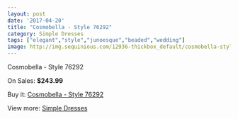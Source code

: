```yaml
---
layout: post
date: '2017-04-20'
title: "Cosmobella - Style 76292"
category: Simple Dresses
tags: ["elegant","style","junoesque","beaded","wedding"]
image: http://img.sequinious.com/12936-thickbox_default/cosmobella-style-76292.jpg
---
```

Cosmobella - Style 76292

On Sales: **$243.99**
<a href="https://www.sequinious.com/simple-dresses/6087-cosmobella-style-76292.html"><amp-img layout="responsive" width="600" height="600" src="//img.sequinious.com/12936-thickbox_default/cosmobella-style-76292.jpg" alt="Cosmobella - Style 76292 0" /></a>
<a href="https://www.sequinious.com/simple-dresses/6087-cosmobella-style-76292.html"><amp-img layout="responsive" width="600" height="600" src="//img.sequinious.com/12938-thickbox_default/cosmobella-style-76292.jpg" alt="Cosmobella - Style 76292 1" /></a>
<a href="https://www.sequinious.com/simple-dresses/6087-cosmobella-style-76292.html"><amp-img layout="responsive" width="600" height="600" src="//img.sequinious.com/12937-thickbox_default/cosmobella-style-76292.jpg" alt="Cosmobella - Style 76292 2" /></a>

Buy it: [Cosmobella - Style 76292](https://www.sequinious.com/simple-dresses/6087-cosmobella-style-76292.html "Cosmobella - Style 76292")

View more: [Simple Dresses](https://www.sequinious.com/5-simple-dresses "Simple Dresses")